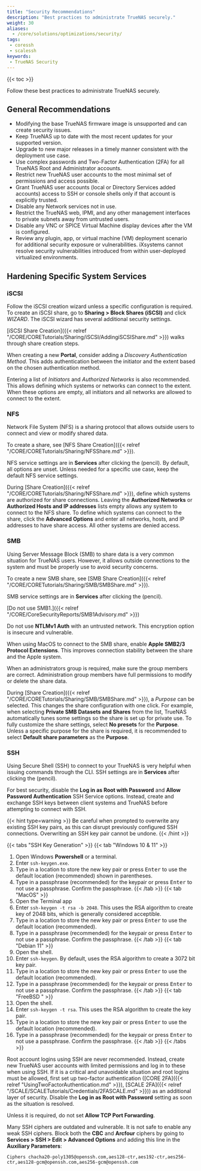 ```yaml
---
title: "Security Recommendations"
description: "Best practices to administrate TrueNAS securely."
weight: 30
aliases:
  - /core/solutions/optimizations/security/
tags:
 - coressh
 - scalessh
keywords:
 - TrueNAS Security
---
```


{{< toc >}}

Follow these best practices to administrate TrueNAS securely.

## General Recommendations

* Modifying  the base TrueNAS firmware image is unsupported and can create security issues.
* Keep TrueNAS up to date with the most recent updates for your supported version.
* Upgrade to new major releases in a timely manner consistent with the deployment use case.
* Use complex passwords and Two-Factor Authentication (2FA) for all TrueNAS Root and Administrator accounts.
* Restrict new TrueNAS user accounts to the most minimal set of permissions and access possible.
* Grant TrueNAS user accounts (local or Directory Services added accounts) access to SSH or console shells only if  that account is explicitly trusted.
* Disable any Network services not in use.
* Restrict the TrueNAS web, IPMI, and any other management interfaces to private subnets away from untrusted users.
* Disable any VNC or SPICE Virtual Machine display devices after the VM is configured.
* Review any plugin, app, or virtual machine (VM) deployment scenario for additional security exposure or vulnerabilities.
    iXsystems cannot resolve security vulnerabilities introduced from within user-deployed virtualized environments.

## Hardening Specific System Services

### iSCSI

Follow the iSCSI creation wizard unless a specific configuration is required.
To create an iSCSI share, go to **Sharing > Block Shares (iSCSI)** and click *WIZARD*.
The iSCSI wizard has several additional security settings.

[iSCSI Share Creation]({{< relref "/CORE/CORETutorials/Sharing/iSCSI/AddingiSCSIShare.md" >}}) walks through share creation steps.

When creating a new **Portal**, consider adding a *Discovery Authentication Method*.
This adds authentication between the initiator and the extent based on the chosen authentication method.

Entering a list of *Initiators* and *Authorized Networks* is also recommended.
This allows defining which systems or networks can connect to the extent.
When these options are empty, all initiators and all networks are allowed to connect to the extent.

### NFS

Network File System (NFS) is a sharing protocol that allows outside users to connect and view or modify shared data.

To create a share, see [NFS Share Creation]({{< relref "/CORE/CORETutorials/Sharing/NFSShare.md" >}}).

NFS service settings are in **Services** after clicking the <span class="iconify" data-icon="mdi:pencil"></span> (pencil).
By default, all options are unset.
Unless needed for a specific use case, keep the default NFS service settings.

During [Share Creation]({{< relref "/CORE/CORETutorials/Sharing/NFSShare.md" >}}), define which systems are authorized for share connections.
Leaving the **Authorized Networks** or **Authorized Hosts and IP addresses** lists empty allows any system to connect to the NFS share.
To define which systems can connect to the share, click the **Advanced Options** and enter all networks, hosts, and IP addresses to have share access.
All other systems are denied access.

### SMB

Using Server Message Block (SMB) to share data is a very common situation for TrueNAS users.
However, it allows outside connections to the system and must be properly use to avoid security concerns.

To create a new SMB share, see [SMB Share Creation]({{< relref "/CORE/CORETutorials/Sharing/SMB/SMBShare.md" >}}).

SMB service settings are in **Services** after clicking the <span class="iconify" data-icon="mdi:pencil"></span> (pencil).

[Do not use SMB1.]({{< relref "/CORE/CoreSecurityReports/SMB1Advisory.md" >}})

Do not use **NTLMv1 Auth** with an untrusted network.
This encryption option is insecure and vulnerable.

When using MacOS to connect to the SMB share, enable **Apple SMB2/3 Protocol Extensions**.
This improves connection stability between the share and the Apple system.

When an administrators group is required, make sure the group members are correct.
Administration group members have full permissions to modify or delete the share data.

During [Share Creation]({{< relref "/CORE/CORETutorials/Sharing/SMB/SMBShare.md" >}}), a *Purpose* can be selected.
This changes the share configuration with one click.
For example, when selecting **Private SMB Datasets and Shares** from the list, TrueNAS automatically tunes some settings so the share is set up for private use.
To fully customize the share settings, select **No presets** for the **Purpose**.
Unless a specific purpose for the share is required, it is recommended to select **Default share parameters** as the **Purpose**.

### SSH

Using Secure Shell (SSH) to connect to your TrueNAS is very helpful when issuing commands through the CLI.
SSH settings are in **Services** after clicking the <span class="iconify" data-icon="mdi:pencil"></span> (pencil).

For best security, disable the **Log in as Root with Password** and **Allow Password Authentication** SSH Service options.
Instead, create and exchange SSH keys between client systems and TrueNAS before attempting to connect with SSH.

{{< hint type=warning >}}
Be careful when prompted to overwrite any existing SSH key pairs, as this can disrupt previously configured SSH connections.
Overwriting an SSH key pair cannot be undone.
{{< /hint >}}

{{< tabs "SSH Key Generation" >}}
{{< tab "Windows 10 & 11" >}}
1. Open Windows **Powershell** or a terminal.
2. Enter `ssh-keygen.exe`.
3. Type in a location to store the new key pair or press <kbd>Enter</kbd> to use the default location (recommended) shown in parentheses.
4. Type in a passphrase (recommended) for the keypair or press <kbd>Enter</kbd> to not use a passphrase. Confirm the passphrase.
{{< /tab >}}
{{< tab "MacOS" >}}
1. Open the Terminal app
2. Enter `ssh-keygen -t rsa -b 2048`. This uses the RSA algorithm to create key of 2048 bits, which is generally considered acceptible.
3. Type in a location to store the new key pair or press <kbd>Enter</kbd> to use the default location (recommended).
4. Type in a passphrase (recommended) for the keypair or press <kbd>Enter</kbd> to not use a passphrase. Confirm the passphrase.
{{< /tab >}}
{{< tab "Debian 11" >}}
1. Open the shell.
2. Enter `ssh-keygen`. By default, uses the RSA algorithm to create a 3072 bit key pair.
3. Type in a location to store the new key pair or press <kbd>Enter</kbd> to use the default location (recommended).
4. Type in a passphrase (recommended) for the keypair or press <kbd>Enter</kbd> to not use a passphrase. Confirm the passphrase.
{{< /tab >}}
{{< tab "FreeBSD " >}}
1. Open the shell.
2. Enter `ssh-keygen -t rsa`. This uses the RSA algorithm to create the key pair.
3. Type in a location to store the new key pair or press <kbd>Enter</kbd> to use the default location (recommended).
4. Type in a passphrase (recommended) for the keypair or press <kbd>Enter</kbd> to not use a passphrase. Confirm the passphrase.
{{< /tab >}}
{{< /tabs >}}

Root account logins using SSH are never recommended.
Instead, create new TrueNAS user accounts with limited permissions and log in to these when using SSH.
If it is a critical and unavoidable situation and root logins must be allowed, first set up two-factor authentication ([CORE 2FA]({{< relref "UsingTwoFactorAuthentication.md" >}}), [SCALE 2FA]({{< relref "/SCALE/SCALETutorials/Credentials/2FASCALE.md" >}})) as an additional layer of security.
Disable the **Log in as Root with Password** setting as soon as the situation is resolved.

Unless it is required, do not set **Allow TCP Port Forwarding**.

Many SSH ciphers are outdated and vulnerable.
It is not safe to enable any weak SSH ciphers.
Block both the **CBC** and **Arcfour** ciphers by going to **Services > SSH > Edit > Advanced Options** and adding this line in the **Auxiliary Parameters**:

`Ciphers chacha20-poly1305@openssh.com,aes128-ctr,aes192-ctr,aes256-ctr,aes128-gcm@openssh.com,aes256-gcm@openssh.com`
